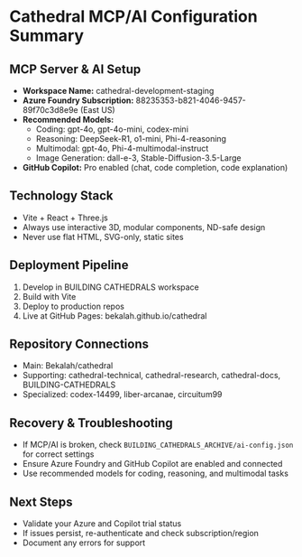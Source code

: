 # Cathedral MCP/AI Configuration Summary

## MCP Server & AI Setup
- **Workspace Name:** cathedral-development-staging
- **Azure Foundry Subscription:** 88235353-b821-4046-9457-89f70c3d8e9e (East US)
- **Recommended Models:**
  - Coding: gpt-4o, gpt-4o-mini, codex-mini
  - Reasoning: DeepSeek-R1, o1-mini, Phi-4-reasoning
  - Multimodal: gpt-4o, Phi-4-multimodal-instruct
  - Image Generation: dall-e-3, Stable-Diffusion-3.5-Large
- **GitHub Copilot:** Pro enabled (chat, code completion, code explanation)

## Technology Stack
- Vite + React + Three.js
- Always use interactive 3D, modular components, ND-safe design
- Never use flat HTML, SVG-only, static sites

## Deployment Pipeline
1. Develop in BUILDING CATHEDRALS workspace
2. Build with Vite
3. Deploy to production repos
4. Live at GitHub Pages: bekalah.github.io/cathedral

## Repository Connections
- Main: Bekalah/cathedral
- Supporting: cathedral-technical, cathedral-research, cathedral-docs, BUILDING-CATHEDRALS
- Specialized: codex-14499, liber-arcanae, circuitum99

## Recovery & Troubleshooting
- If MCP/AI is broken, check `BUILDING_CATHEDRALS_ARCHIVE/ai-config.json` for correct settings
- Ensure Azure Foundry and GitHub Copilot are enabled and connected
- Use recommended models for coding, reasoning, and multimodal tasks

## Next Steps
- Validate your Azure and Copilot trial status
- If issues persist, re-authenticate and check subscription/region
- Document any errors for support
